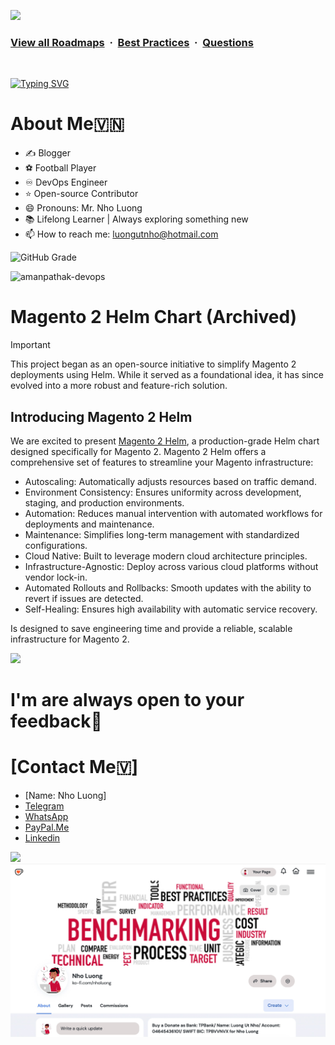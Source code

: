 ![](https://i.imgur.com/waxVImv.png)
### [View all Roadmaps](https://github.com/nholuongut/all-roadmaps) &nbsp;&middot;&nbsp; [Best Practices](https://github.com/nholuongut/all-roadmaps/blob/main/public/best-practices/) &nbsp;&middot;&nbsp; [Questions](https://www.linkedin.com/in/nholuong/)
<br/>

[![Typing SVG](https://readme-typing-svg.demolab.com?font=Fira+Code&weight=500&size=24&pause=1000&color=F7931E&width=435&lines=Hello%2C+I'm+Nho+Luong🇻🇳🇻🇳🇻🇳🇻🇳🇻🇳🇻🇳🇻🇳🇻🇳🇻🇳🇻🇳🇻🇳🇻🇳🇻🇳🇻🇳🇻🇳🇻🇳🇻🇳🇻🇳🇻🇳🇻🇳🇻🇳🇻🇳🇻🇳🇻🇳🇻🇳🇻🇳🇻)](https://git.io/typing-svg)

# **About Me🇻🇳**
- ✍️ Blogger
- ⚽ Football Player
- ♾️ DevOps Engineer
- ⭐ Open-source Contributor
- 😄 Pronouns: Mr. Nho Luong
- 📚 Lifelong Learner | Always exploring something new
- 📫 How to reach me: luongutnho@hotmail.com

![GitHub Grade](https://img.shields.io/badge/GitHub%20Grade-A%2B-brightgreen?style=for-the-badge&logo=github)
<p align="left"> <img src="https://komarev.com/ghpvc/?username=amanpathak-devops&label=Profile%20views&color=0e75b6&style=flat" alt="amanpathak-devops" /> </p>

# Magento 2 Helm Chart (Archived)

> [!IMPORTANT]  
> This project began as an open-source initiative to simplify Magento 2 deployments using Helm. While it served as a foundational idea, it has since evolved into a more robust and feature-rich solution.

## Introducing Magento 2 Helm
We are excited to present [Magento 2 Helm](https://github.com/nholuongut/magento2-helm.git), a production-grade Helm chart designed specifically for Magento 2. Magento 2 Helm offers a comprehensive set of features to streamline your Magento infrastructure:​

- Autoscaling: Automatically adjusts resources based on traffic demand.
- Environment Consistency: Ensures uniformity across development, staging, and production environments.
- Automation: Reduces manual intervention with automated workflows for deployments and maintenance.
- Maintenance: Simplifies long-term management with standardized configurations.
- Cloud Native: Built to leverage modern cloud architecture principles.
- Infrastructure-Agnostic: Deploy across various cloud platforms without vendor lock-in.
- Automated Rollouts and Rollbacks: Smooth updates with the ability to revert if issues are detected.
- Self-Healing: Ensures high availability with automatic service recovery.​

Is designed to save engineering time and provide a reliable, scalable infrastructure for Magento 2.​

![](https://i.imgur.com/waxVImv.png)
# I'm are always open to your feedback🚀
# **[Contact Me🇻]**
* [Name: Nho Luong]
* [Telegram](+84983630781)
* [WhatsApp](+84983630781)
* [PayPal.Me](https://www.paypal.com/paypalme/nholuongut)
* [Linkedin](https://www.linkedin.com/in/nholuong/)

![](https://i.imgur.com/waxVImv.png)
![](Donate.jpg)
